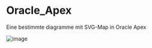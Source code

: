 # Oracle_Apex
Eine bestimmte diagramme mit SVG-Map in Oracle Apex


![image](https://github.com/user-attachments/assets/46fd966b-f766-48e2-859b-37492d5c3ed2)
